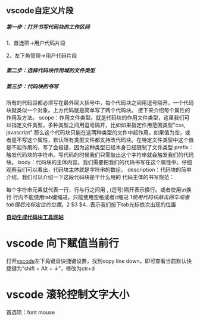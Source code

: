 ## vscode自定义片段

##### 第一步：打开书写代码块的工作区间

1、首选项->用户代码片段

2、左下角管理->用户代码片段

##### 第二步：选择代码块作用域的文件类型

##### 第三步：代码块的书写

所有的代码段都必须写在最外层大括号中，每个代码块之间用逗号隔开，一个代码块就类似一个对象。上方代码就是简单写了两个代码块。 接下来介绍每个属性的作用及方法。
scope：作用文件类型。就是代码块的作用文件类型，这里我们可以指定文件类型，多种类型之间用逗号隔开，比如如果指定作用范围类型"css, javascript" 那么这个代码块只能在这两种类型的文件中起作用。如果值为空，或者是不写这个属性，默认所有类型文件都支持改代码块。在特定文件类型中这个值是不起作用的，写了会报错，因为这种类型已经本身已经限制了文件类型
prefix： 触发代码块的字符串。写代码的时候我们只需敲出这个字符串就会触发我们的代码块。
body：代码块的主体内容。我们需要把我们的代码书写在这个属性中。仔细观察我们可以看出，代码块主体就是字符串的数组。
description：代码块的简单介绍，我们可以介绍一下这段代码块是干什么用的
代码主体的书写规范：

每个字符串元素就代表一行，行与行之间用 , (逗号)隔开表示换行。或者使用\n换行
行内不能使用tab键缩进，只能使用空格或者\t缩进
$1使用代码块敲击回车或者tab键后光标定位的位置。$2 $3 $4...表示我们按下tab光标依次出现的位置

**[自动生成代码块工具网站](https://snippet-generator.app/)**

# vscode 向下赋值当前行

打开[vscode](https://so.csdn.net/so/search?q=vscode&spm=1001.2101.3001.7020)左下角键盘快捷键设置，找到copy line down，即可查看当前默认快捷键为“shift + Alt + ↓”，修改为ctr+d

# vscode 滚轮控制文字大小

首选项：font mouse